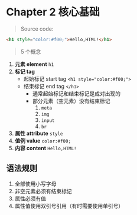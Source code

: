 # Chapter 2 核心基础

> Source code:

```html
<h1 style="color:#f00;">Hello,HTML!</h1>
```

> 5 个概念

1. **元素 element** `h1`
2. **标记 tag**
    - 起始标记 start tag `<h1 style="color:#f00;">`
    - 结束标记 end tag `</h1>`
        - 通常起始标记和结束标记是成对出现的
        - 部分元素（空元素）没有结束标记
            1. `meta`
            2. `img`
            3.  `input`
            4.  `br`
3. **属性 attribute** `style`
4. **值例 value** `color:#f00;`
5. **内容 content** `Hello,HTML!`

## 语法规则

1. 全部使用小写字母
2. 非空元素必须有结束标记
3. 属性必须有值
4. 属性值使用双引号引用（有时需要使用单引号）

